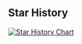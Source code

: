 ## Star History

<a href="https://www.star-history.com/#Prime-Lasking/Euler-o1&Timeline">
 <picture>
   <source media="(prefers-color-scheme: dark)" srcset="https://api.star-history.com/svg?repos=Prime-Lasking/Euler-o1&type=Timeline&theme=dark" />
   <source media="(prefers-color-scheme: light)" srcset="https://api.star-history.com/svg?repos=Prime-Lasking/Euler-o1&type=Timeline" />
   <img alt="Star History Chart" src="https://api.star-history.com/svg?repos=Prime-Lasking/Euler-o1&type=Timeline" />
 </picture>
</a>
